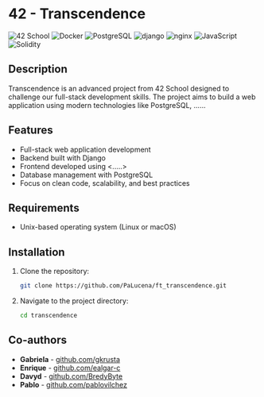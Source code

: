 # 42 - Transcendence

![42 School](https://img.shields.io/badge/42%20School-Project-blue)
![Docker](https://img.shields.io/badge/Docker-2496ED?logo=docker&logoColor=white)
![PostgreSQL](https://img.shields.io/badge/PostgreSQL-336791?logo=postgresql&logoColor=white)
![django](https://img.shields.io/badge/django-092E20?logo=django&logoColor=white)
![nginx](https://img.shields.io/badge/nginx-269539?logo=nginx&logoColor=white)
![JavaScript](https://img.shields.io/badge/JavaScript-F7DF1E?logo=javascript&logoColor=black)
![Solidity](https://img.shields.io/badge/Solidity-363636?logo=solidity&logoColor=white)

## Description

Transcendence is an advanced project from 42 School designed to challenge our full-stack development skills. The project aims to build a web application using modern technologies like PostgreSQL, ......

## Features

- Full-stack web application development
- Backend built with Django
- Frontend developed using <.....>
- Database management with PostgreSQL
- Focus on clean code, scalability, and best practices

## Requirements

- Unix-based operating system (Linux or macOS)

## Installation

1. Clone the repository:

    ```sh
    git clone https://github.com/PaLucena/ft_transcendence.git
    ```

2. Navigate to the project directory:

    ```sh
    cd transcendence
    ```

## Co-authors

- **Gabriela** - [github.com/gkrusta](https://github.com/gkrusta)
- **Enrique** - [github.com/ealgar-c](https://github.com/ealgar-c)
- **Davyd** - [github.com/BredyByte](https://github.com/BredyByte)
- **Pablo** - [github.com/pablovilchez](https://github.com/pablovilchez)
